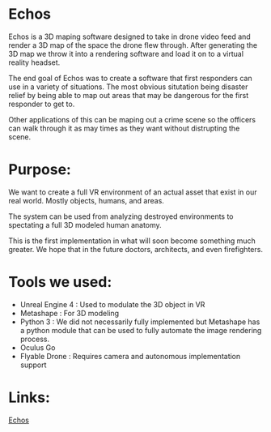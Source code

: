 # Echos

Echos is a 3D maping software designed to take in drone video feed and render a 3D map of the space the drone flew through.
After generating the 3D map we throw it into a rendering software and load it on to a virtual reality headset.

The end goal of Echos was to create a software that first responders can use in a variety of situations. The most obvious situtation being disaster relief by being able to map out areas that may be dangerous for the first responder to get to.

Other applications of this can be maping out a crime scene so the officers can walk through it as may times as they want without distrupting the scene.

# Purpose:

We want to create a full VR environment of an actual asset that exist in our real world. Mostly objects, humans, and areas. 

The system can be used from analyzing destroyed environments to spectating a full 3D modeled human anatomy.

This is the first implementation in what will soon become something much greater. We hope that in the future doctors, architects, and even firefighters. 

# Tools we used:

- Unreal Engine 4 : Used to modulate the 3D object in VR
- Metashape : For 3D modeling
- Python 3 : We did not necessarily fully implemented but Metashape has a python module that can be used to fully automate the image rendering process.
- Oculus Go
- Flyable Drone : Requires camera and autonomous implementation support

# Links:

[Echos](https://devpost.com/software/echos)